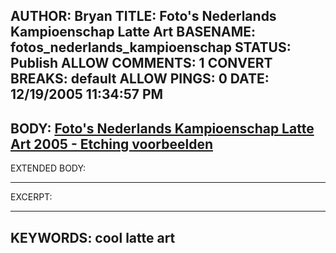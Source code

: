 AUTHOR: Bryan
TITLE: Foto's Nederlands Kampioenschap Latte Art
BASENAME: fotos_nederlands_kampioenschap
STATUS: Publish
ALLOW COMMENTS: 1
CONVERT BREAKS: __default__
ALLOW PINGS: 0
DATE: 12/19/2005 11:34:57 PM
-----
BODY:
<a title="Foto's Nederlands Kampioenschap Latte Art 2005 - Etching voorbeelden" href="http://www.latteart.nl/fotos_etching.asp">Foto's Nederlands Kampioenschap Latte Art 2005 - Etching voorbeelden</a>
-----
EXTENDED BODY:

-----
EXCERPT:

-----
KEYWORDS:
cool latte art
-----


